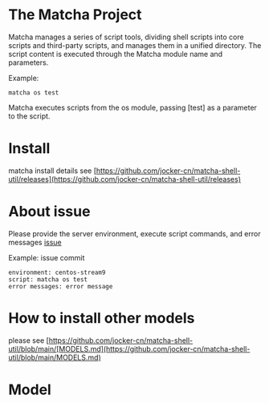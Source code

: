 # The Matcha Project

Matcha manages a series of script tools, dividing shell scripts into core scripts and third-party scripts,
and manages them in a unified directory. 
The script content is executed through the Matcha module name and parameters.

Example:

```shell
matcha os test
``` 
Matcha executes scripts from the os module, passing [test] as a parameter to the script.

# Install

matcha install details see [https://github.com/jocker-cn/matcha-shell-util/releases](https://github.com/jocker-cn/matcha-shell-util/releases)

# About issue

Please provide the server environment, execute script commands, and error messages
[issue](https://github.com/jocker-cn/matcha-shell-util/issues)

Example: issue commit
```
environment: centos-stream9
script: matcha os test
error messages: error message
```



# How to install other models

please see [https://github.com/jocker-cn/matcha-shell-util/blob/main/[MODELS.md](https://github.com/jocker-cn/matcha-shell-util/blob/main/MODELS.md)

# Model 